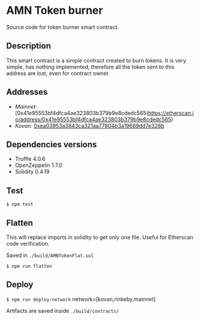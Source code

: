 # AMN Token burner

Source code for token burner smart contract.


## Description

This smart contract is a simple contract created to burn tokens. 
It is very simple, has nothing implemented, therefore all the token sent to this address are lost, even for contract owner.

## Addresses

- *Mainnet*: [0x41e95553bf4dfca4ae323803b379b9e8cdedc565(https://etherscan.io/address/0x41e95553bf4dfca4ae323803b379b9e8cdedc565)
- *Kovan*: [0xea03953a3843ca321aa77804b3a19669dd7e328b](https://kovan.etherscan.io/address/0xea03953a3843ca321aa77804b3a19669dd7e328b)

## Dependencies versions
  - Truffle 4.0.6
  - OpenZeppelin 1.7.0
  - Solidity 0.4.19

## Test

`$ npm test`

## Flatten

This will replace imports in solidity to get only one file.
Useful for Etherscan code verification.

Saved in `./build/AMNTokenFlat.sol`

`$ npm run flatten`

## Deploy

`$ npm run deploy:network` network=[kovan,rinkeby,mainnet]

Artifacts are saved inside  `./build/contracts/`
